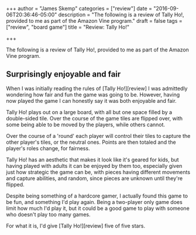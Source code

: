 +++
author = "James Skemp"
categories = ["review"]
date = "2016-09-06T20:36:46-05:00"
description = "The following is a review of Tally Ho!, provided to me as part of the Amazon Vine program."
draft = false
tags = ["review", "board game"]
title = "Review: Tally Ho!"

+++

The following is a review of Tally Ho!, provided to me as part of the Amazon Vine program.

## Surprisingly enjoyable and fair

When I was initially reading the rules of [Tally Ho!][review] I was admittedly wondering how fair and fun the game was going to be. However, having now played the game I can honestly say it was both enjoyable and fair.

Tally Ho! plays out on a large board, with all but one space filled by a double-sided tile. Over the course of the game tiles are flipped over, with some being able to be moved by the players, while others cannot.

Over the course of a 'round' each player will control their tiles to capture the other player's tiles, or the neutral ones. Points are then totaled and the player's roles change, for fairness.

Tally Ho! has an aesthetic that makes it look like it's geared for kids, but having played with adults it can be enjoyed by them too, especially given just how strategic the game can be, with pieces having different movements and capture abilities, and random, since pieces are unknown until they're flipped.

Despite being something of a hardcore gamer, I actually found this game to be fun, and something I'd play again. Being a two-player only game does limit how much I'd play it, but it could be a good game to play with someone who doesn't play too many games.

For what it is, I'd give [Tally Ho!][review] five of five stars.

[product]: http://amzn.to/2c2FIly
